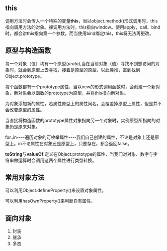## this
调用方法时会传入一个特殊的变量**this**，当以object.method()形式调用时，this指向调用方法的对象。裸调用方法时，this指向window。使用apply，call，bind时，都会讲this指向第一个参数。而当使用bind绑定this，this将无法再更改。 

## 原型与构造函数
每一个对象（值）均有一个原型(_proto_),当在当前对象（值）寻找不到想访问的对象时，就会到原型上去寻找，接着是原型的原型，以此类推，直到找到Object.prototype。

每个函数都有一个prototype属性，当以new的形式调用函数时，会创建一个新对象，新对象会以函数的prototype为原型，并将this指向新对象。

为对象添加新的属性，若属性原型上的属性同名，会覆盖掉原型上属性，但是并不会改变原型的属性。

当直接将构造函数的prototype属性对象指向另一个对象时，实例原型所指向的对象仍是原来对象。

for..in----遍历对象的可枚举属性----我们自己创建的属性，不论是对象上还是原型上。in不论属性在对象还是原型上，只要存在，都会返回false。

**toString**与**valueOf**:定义在Object.prototype的属性，当我们对对象、数字与字符串做运算时会调用这两个属性进行类型转换。


## 常用对象方法
可以利用Object.defineProperty()来设置对象属性。

可以利用hasOwnProperty()来判断自有属性。
## 面向对象
1. 封装
2. 继承
3. 多态








